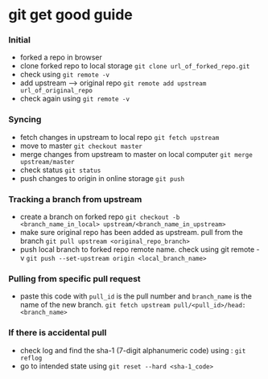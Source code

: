 # git get good guide

### Initial
* forked a repo in browser
* clone forked repo to local storage
`git clone url_of_forked_repo.git`
* check using 
`git remote -v`
* add upstream --> original repo
`git remote add upstream url_of_original_repo`
* check again using 
`git remote -v`
  
### Syncing
* fetch changes in upstream to local repo
`git fetch upstream`
* move to master
`git checkout master`
* merge changes from upstream to master on local computer
`git merge upstream/master`
* check status
`git status`
* push changes to origin in online storage
`git push`

### Tracking a branch from upstream
* create a branch on forked repo
`git checkout -b <branch_name_in_local> upstream/<branch_name_in_upstream>`
* make sure original repo has been added as upstream. pull from the branch
`git pull upstream <original_repo_branch>`
* push local branch to forked repo remote name. check using git remote -v
`git push --set-upstream origin <local_branch_name>`
  
### Pulling from specific pull request
* paste this code with `pull_id` is the pull number and `branch_name` is the name of the new branch.
`git fetch upstream pull/<pull_id>/head:<branch_name>`
  
### If there is accidental pull
* check log and find the sha-1 (7-digit alphanumeric code) using : 
`git reflog`
* go to intended state using
`git reset --hard <sha-1_code>`
